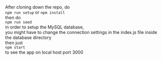 After cloning down the repo, do\
`npm run setup` or `npm install`\
then do\
`npm run seed`\
in order to setup the MySQL database,\
you might have to change the connection settings in the index.js file inside the database directory\
then just\
`npm start`\
to see the app on local host port 3000